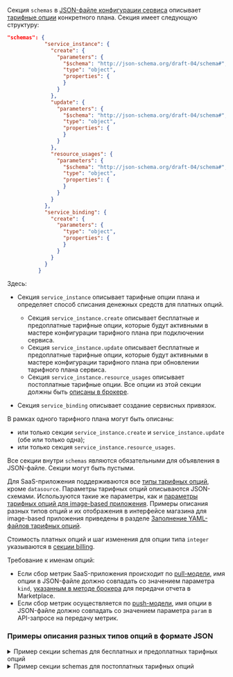 Секция `schemas` в [JSON-файле конфигурации сервиса](../../../manage-saas-apps/saas-add/#service_config) описывает [тарифные опции](/ru/tools-for-using-services/vendor-account/manage-apps/concepts/about/#xaas_option_types) конкретного плана. Секция имеет следующую структуру:

```json
"schemas": {
            "service_instance": {
              "create": {
                "parameters": {
                  "$schema": "http://json-schema.org/draft-04/schema#",
                  "type": "object",
                  "properties": {
                  }
                }
              },
              "update": {
                "parameters": {
                  "$schema": "http://json-schema.org/draft-04/schema#",
                  "type": "object",
                  "properties": {
                  }
                }
              },
              "resource_usages": {
                "parameters": {
                  "$schema": "http://json-schema.org/draft-04/schema#",
                  "type": "object",
                  "properties": {
                  }
                }
              }
            },
            "service_binding": {
              "create": {
                "parameters": {
                  "type": "object",
                  "properties": {
                  }
                }
              }
            }
          }
```

Здесь:

* Секция `service_instance` описывает тарифные опции плана и определяет способ списания денежных средств для платных опций.

  * Секция `service_instance.create` описывает бесплатные и предоплатные тарифные опции, которые будут активными в мастере конфигурации тарифного плана при подключении сервиса.
  * Секция `service_instance.update` описывает бесплатные и предоплатные тарифные опции, которые будут активными в мастере конфигурации тарифного плана при обновлении тарифного плана сервиса.
  * Секция `service_instance.resource_usages` описывает постоплатные тарифные опции. Все опции из этой секции должны быть [описаны в брокере](../../../manage-saas-apps/saas-add/#saas_broker).

* Секция `service_binding` описывает создание сервисных привязок.

<warn>

В рамках одного тарифного плана могут быть описаны:

* или только секции `service_instance.create` и `service_instance.update` (обе или только одна);
* или только секция `service_instance.resource_usages`.

</warn>

Все секции внутри `schemas` являются обязательными для объявления в JSON-файле. Секции могут быть пустыми.

Для SaaS-приложения поддерживаются все [типы тарифных опций](/ru/tools-for-using-services/vendor-account/manage-apps/concepts/about/#xaas_option_types), кроме `datasource`. Параметры тарифных опций описываются JSON-схемами. Используются такие же параметры, как и [параметры тарифных опций для image-based приложения](/ru/tools-for-using-services/vendor-account/manage-apps/ibservice_add/ibservice_configure/iboption/#iboption_schema). Примеры описания разных типов опций и их отображения в интерфейсе магазина для image-based приложения приведены в разделе [Заполнение YAML-файлов тарифных опций](/ru/tools-for-using-services/vendor-account/manage-apps/ibservice_add/ibservice_configure/ibopt_fill_in).

Стоимость платных опций и шаг изменения для опции типа `integer` указываются в [секции billing](../billing-section).

Требование к именам опций:

* Если сбор метрик SaaS-приложения происходит по [pull-модели](/ru/docs/tools-for-using-services/vendor-account/manage-apps/concepts/about#billing_pull), имя опции в JSON-файле должно совпадать co значением параметра `kind`, [указанным в методе брокера](../../../manage-saas-apps/saas-add/#saas_broker) для передачи отчета в Marketplace.
* Если сбор метрик осуществляется по [push-модели](/ru/tools-for-using-services/vendor-account/manage-apps/concepts/about/#billing_push), имя опции в JSON-файле должно совпадать co значением параметра `param` в API-запросе на передачу метрик.

### Примеры описания разных типов опций в формате JSON

<details>
<summary>Пример секции schemas для бесплатных и предоплатных тарифных опций</summary>

```json
"schemas": {
            "service_instance": {
              "create": {
                "parameters": {
                  "$schema": "http://json-schema.org/draft-04/schema#",
                  "type": "object",
                  "properties": {
                    "int_const": {  // Тарифная опция-константа типа integer
                      "type": "integer",
                      "description": "Размер системного диска",
                      "hint": "В ГБ",
                      "const": 20
                    },
                    "int_enum": {  // Тарифная опция типа integer с выбором значения из списка
                      "type": "integer",
                      "description": "Количество серверов в кластере",
                      "enum": [3, 5, 7],
                      "default": 5
                    },
                    "int_step_1": {  // Тарифная опция типа integer с шагом изменения 1
                      "type": "integer",
                      "description": "Количество участников",
                      "hint": "Количество сотрудников компании заказчика, которые могут использовать инфраструктуру тестирования и обрабатывать отчеты от тестировщиков VK Testers.",
                      "default": 20,
                      "minimum": 20
                    },
                    "int_step_user": {  // Тарифная опция типа integer с шагом изменения, заданным в секции billing
                      "type": "integer",
                      "description": "Объем загружаемых сборок",
                      "hint": "На платформу можно загружать тестовые сборки приложений для раздачи сотрудникам заказчика и тестировщикам VK Testers. Чем больше хранилище, тем больше версий ваших продуктов можно сохранять на платформе тестирования. Поддерживаемые платформы: iOS, Android, Windows, MacOS, Linux.",
                      "default": 0
                    },
                    "string_const": {  // Тарифная опция-константа типа string
                      "type": "string",
                      "description": "Логин администратора",
                      "const": "admin@example.ru"
                    },
                    "string_input": {  // Тарифная опция типа string с вводом значения
                      "type": "string",
                      "description": "Email администратора",
                      "hint": "Email для выпуска SSL-сертификата"
                    },
                    "string_enum": {  // Тарифная опция типа string с выбором значения из списка
                      "type": "string",
                      "description": "OS тип",
                      "hint": "Операционная система",
                      "enum": ["Ubuntu 20.4", "Windows 8.1", "Windows 10"],
                      "default": "Windows 8.1"
                    },
                    "boolean_const": {  // Тарифная опция-константа типа boolean
                      "type": "boolean",
                      "description": "Premium поддержка",
                      "hint": "Техническая поддержка 24/7",
                      "const": false
                    },
                    "boolean": {  // Тарифная опция-переключатель типа boolean
                      "type": "boolean",
                      "description": "Уведомления об обновлениях",
                      "hint": "Получать ли на почту уведомления о новых версиях сервиса.",
                      "default": true
                    }
                  }
                }
              },
              "update": {
                "parameters": {
                  "$schema": "http://json-schema.org/draft-04/schema#",
                  "type": "object",
                  "properties": {
                  }
                }
              },
              "resource_usages": {
                "parameters": {
                  "$schema": "http://json-schema.org/draft-04/schema#",
                  "type": "object",
                  "properties": {
                  }
                }
              }
            },
            "service_binding": {
              "create": {
                "parameters": {
                  "type": "object",
                  "properties": {
                  }
                }
              }
            }
}
```

</details>

<details>
<summary>Пример секции schemas для постоплатных тарифных опций</summary>

```json
"schemas": {
            "service_instance": {
              "create": {
                "parameters": {
                  "$schema": "http://json-schema.org/draft-04/schema#",
                  "type": "object",
                  "properties": {
                  }
                }
              },
              "update": {
                "parameters": {
                  "$schema": "http://json-schema.org/draft-04/schema#",
                  "type": "object",
                  "properties": {
                  }
                }
              },
              "resource_usages": {
                "parameters": {
                  "$schema": "http://json-schema.org/draft-04/schema#",
                  "type": "object",
                  "properties": {
                    "storage": {
                      "description": "Хранение в ДЦ Киберпротект для продуктов Бэкап Облачный",
                      "type": "number"
                    }
                  }
                }
              }
            },
            "service_binding": {
              "create": {
                "parameters": {
                  "type": "object",
                  "properties": {
                  }
                }
              }
            }
          }
```

</details>
